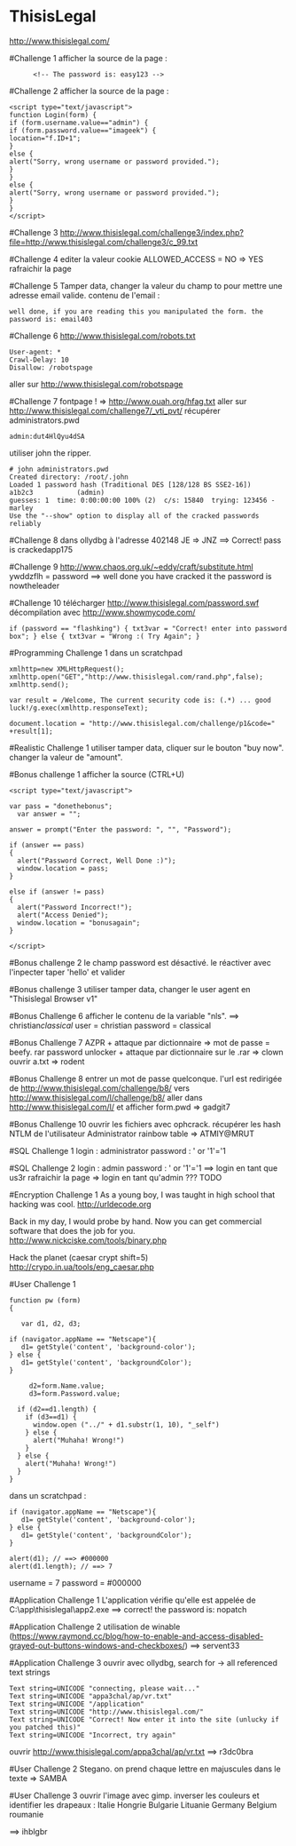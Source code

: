 ThisisLegal
===========

http://www.thisislegal.com/

#Challenge 1
afficher la source de la page :
```
      <!-- The password is: easy123 -->
```

#Challenge 2
afficher la source de la page :
```
<script type="text/javascript">
function Login(form) { 
if (form.username.value=="admin") {
if (form.password.value=="imageek") { 
location="f.ID+1";   
} 
else { 
alert("Sorry, wrong username or password provided."); 
}  
}
else { 
alert("Sorry, wrong username or password provided."); 
}  
} 
</script>
```

#Challenge 3
http://www.thisislegal.com/challenge3/index.php?file=http://www.thisislegal.com/challenge3/c_99.txt

#Challenge 4
editer la valeur cookie ALLOWED_ACCESS = NO => YES
rafraichir la page

#Challenge 5
Tamper data, changer la valeur du champ to pour mettre une adresse email valide. 
contenu de l'email : 
```
well done, if you are reading this you manipulated the form. the password is: email403
```

#Challenge 6
http://www.thisislegal.com/robots.txt
```
User-agent: *
Crawl-Delay: 10
Disallow: /robotspage
```
aller sur http://www.thisislegal.com/robotspage

#Challenge 7
fontpage ! => http://www.ouah.org/hfag.txt
aller sur http://www.thisislegal.com/challenge7/_vti_pvt/
récupérer administrators.pwd
```
admin:dut4HlQyu4dSA
```
utiliser john the ripper.
```
# john administrators.pwd 
Created directory: /root/.john
Loaded 1 password hash (Traditional DES [128/128 BS SSE2-16])
a1b2c3           (admin)
guesses: 1  time: 0:00:00:00 100% (2)  c/s: 15840  trying: 123456 - marley
Use the "--show" option to display all of the cracked passwords reliably
```

#Challenge 8
dans ollydbg à l'adresse 402148 JE => JNZ
==> Correct! pass is crackedapp175

#Challenge 9
http://www.chaos.org.uk/~eddy/craft/substitute.html
ywddzflh = password
==>     well done you have cracked it the password is nowtheleader 

#Challenge 10 
télécharger http://www.thisislegal.com/password.swf
décompilation avec http://www.showmycode.com/
```
if (password == "flashking") { txt3var = "Correct! enter into password box"; } else { txt3var = "Wrong :( Try Again"; }
```

#Programming Challenge 1
dans un scratchpad
```
xmlhttp=new XMLHttpRequest();
xmlhttp.open("GET","http://www.thisislegal.com/rand.php",false);
xmlhttp.send();
  
var result = /Welcome, The current security code is: (.*) ... good luck!/g.exec(xmlhttp.responseText);

document.location = "http://www.thisislegal.com/challenge/p1&code=" +result[1];
```

#Realistic Challenge 1
utiliser tamper data, cliquer sur le bouton "buy now".
changer la valeur de "amount".

#Bonus challenge 1
afficher la source (CTRL+U)
```
<script type="text/javascript">

var pass = "donethebonus";
  var answer = "";

answer = prompt("Enter the password: ", "", "Password");

if (answer == pass)
{
  alert("Password Correct, Well Done :)");
  window.location = pass;
}

else if (answer != pass)
{
  alert("Password Incorrect!");
  alert("Access Denied");
  window.location = "bonusagain";
}

</script>
```
#Bonus challenge 2
le champ password est désactivé.
le réactiver avec l'inpecter
taper 'hello' et valider

#Bonus challenge 3
utiliser tamper data, changer le user agent en "Thisislegal Browser v1"

#Bonus Challenge 6
afficher le contenu de la variable "nls".
==> christian*classical*
user = christian
password = classical

#Bonus Challenge 7
AZPR + attaque par dictionnaire => mot de passe = beefy.
rar password unlocker + attaque par dictionnaire  sur le .rar => clown
ouvrir a.txt => rodent

#Bonus Challenge 8
entrer un mot de passe quelconque.
l'url est redirigée de http://www.thisislegal.com/challenge/b8/ vers http://www.thisislegal.com/l/challenge/b8/
aller dans http://www.thisislegal.com/l/ et afficher form.pwd => gadgit7

#Bonus Challenge 10
ouvrir les fichiers avec ophcrack.
récupérer les hash NTLM de l'utilisateur Administrator
rainbow table => ATMIY@MRUT

#SQL Challenge 1
login : administrator
password : ' or '1'='1

#SQL Challenge 2
login : admin 
password : ' or '1'='1
==> login en tant que us3r
rafraichir la page => login en tant qu'admin ???
TODO

#Encryption Challenge 1
As a young boy, I was taught in high school that hacking was cool. http://urldecode.org

Back in my day, I would probe by hand. Now you can get commercial software that does the job for you. http://www.nickciske.com/tools/binary.php

Hack the planet (caesar crypt shift=5) http://crypo.in.ua/tools/eng_caesar.php

#User Challenge 1
```
function pw (form)
{

   var d1, d2, d3;

if (navigator.appName == "Netscape"){
   d1= getStyle('content', 'background-color'); 
} else {
   d1= getStyle('content', 'backgroundColor'); 
}

	 d2=form.Name.value;
	 d3=form.Password.value;

  if (d2==d1.length) { 
    if (d3==d1) {
      window.open ("../" + d1.substr(1, 10), "_self")
    } else { 
      alert("Muhaha! Wrong!")
    } 
  } else { 
    alert("Muhaha! Wrong!") 
  } 
}
```
dans un scratchpad :
```
if (navigator.appName == "Netscape"){
   d1= getStyle('content', 'background-color'); 
} else {
   d1= getStyle('content', 'backgroundColor'); 
}

alert(d1); // ==> #000000
alert(d1.length); // ==> 7
```
username = 7
password = #000000

#Application Challenge 1
L'application vérifie qu'elle est appelée de C:\app\thisislegal\app2.exe
==> correct! the password is: nopatch

#Application Challenge 2
utilisation de winable (https://www.raymond.cc/blog/how-to-enable-and-access-disabled-grayed-out-buttons-windows-and-checkboxes/)
==> servent33

#Application Challenge 3
ouvrir avec ollydbg, search for -> all referenced text strings
```
Text string=UNICODE "connecting, please wait..."
Text string=UNICODE "appa3chal/ap/vr.txt"
Text string=UNICODE "/application"
Text string=UNICODE "http://www.thisislegal.com/"
Text string=UNICODE "Correct! Now enter it into the site (unlucky if you patched this)"
Text string=UNICODE "Incorrect, try again"
```
ouvrir http://www.thisislegal.com/appa3chal/ap/vr.txt ==> r3dc0bra

#User Challenge 2
Stegano. on prend chaque lettre en majuscules dans le texte => SAMBA

#User Challenge 3
ouvrir l'image avec gimp.
inverser les couleurs et identifier les drapeaux :
Italie
Hongrie
Bulgarie
Lituanie
Germany
Belgium
roumanie

==> ihblgbr

